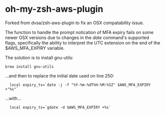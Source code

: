 # oh-my-zsh-aws-plugin 

Forked from dvsa/zsh-aws-plugin to fix an OSX compatability issue.

The function to handle the prompt notication of MFA expiry fails on some newer OSX versions due to 
changes in the <i>date</i> command's supported flags, specifically the ability to interpret the UTC
extension on the end of the $AWS_MFA_EXPIRY variable.

The solution is to install gnu-utils:
	
	brew install gnu-utils

...and then to replace the initial date used on line 250:

      local expiry_ts=`date -j -f "%Y-%m-%dT%H:%M:%SZ" $AWS_MFA_EXPIRY +"%s"`

...with...

      local expiry_ts=`gdate -d $AWS_MFA_EXPIRY +%s`

